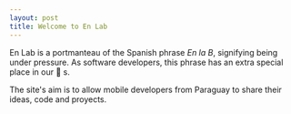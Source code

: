 ```yaml
---
layout: post
title: Welcome to En Lab
---
```


<div class="message">
    En Lab is a portmanteau of the Spanish phrase <i>En la B</i>, signifying being under pressure. As software developers, this phrase has an extra special place in our 💛 s.
</div>

The site's aim is to allow mobile developers from Paraguay to share their ideas, code and proyects. 

